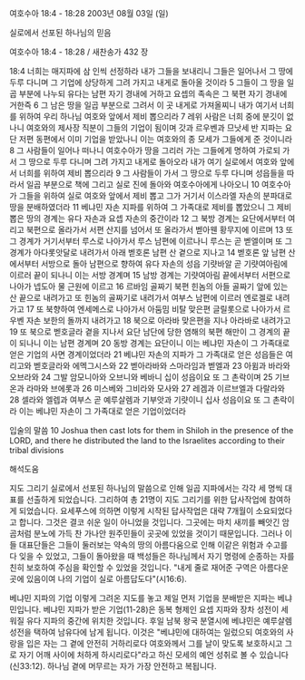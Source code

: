 여호수아 18:4 - 18:28 
2003년 08월 03일 (일)

실로에서 선포된 하나님의 믿음



여호수아 18:4 - 18:28 / 새찬송가 432 장


18:4 너희는 매지파에 삼 인씩 선정하라 내가 그들을 보내리니 그들은 일어나서 그 땅에 두루 다니며 그 기업에 상당하게 그려 가지고 내게로 돌아올 것이라 5 그들이 그 땅을 일곱 부분에 나누되 유다는 남편 자기 경내에 거하고 요셉의 족속은 그 북편 자기 경내에 거한즉 6 그 남은 땅을 일곱 부분으로 그려서 이 곳 내게로 가져올찌니 내가 여기서 너희를 위하여 우리 하나님 여호와 앞에서 제비 뽑으리라 7 레위 사람은 너희 중에 분깃이 없나니 여호와의 제사장 직분이 그들의 기업이 됨이며 갓과 르우벤과 므낫세 반 지파는 요단 저편 동편에서 이미 기업을 받았나니 이는 여호와의 종 모세가 그들에게 준 것이니라 8 그 사람들이 일어나 떠나니 여호수아가 땅을 그리러 가는 그들에게 명하여 가로되 가서 그 땅으로 두루 다니며 그려 가지고 내게로 돌아오라 내가 여기 실로에서 여호와 앞에서 너희를 위하여 제비 뽑으리라 9 그 사람들이 가서 그 땅으로 두루 다니며 성읍들을 따라서 일곱 부분으로 책에 그리고 실로 진에 돌아와 여호수아에게 나아오니 10 여호수아가 그들을 위하여 실로 여호와 앞에서 제비 뽑고 그가 거기서 이스라엘 자손의 분파대로 땅을 분배하였더라 11 베냐민 자손 지파를 위하여 그 가족대로 제비를 뽑았으니 그 제비 뽑은 땅의 경계는 유다 자손과 요셉 자손의 중간이라  12 그 북방 경계는 요단에서부터 여리고 북편으로 올라가서 서편 산지를 넘어서 또 올라가서 벧아웬 황무지에 이르며  13 또 그 경계가 거기서부터 루스로 나아가서 루스 남편에 이르나니 루스는 곧 벧엘이며 또 그 경계가 아다롯앗달로 내려가서 아래 벧호론 남편 산 곁으로 지나고  14 벧호론 앞 남편 산에서부터 서방으로 돌아 남편으로 향하여 유다 자손의 성읍 기럇바알 곧 기럇여아림에 이르러 끝이 되나니 이는 서방 경계며  15 남방 경계는 기럇여아림 끝에서부터 서편으로 나아가 넵도아 물 근원에 이르고  16 르바임 골짜기 북편 힌놈의 아들 골짜기 앞에 있는 산 끝으로 내려가고 또 힌놈의 골짜기로 내려가서 여부스 남편에 이르러 엔로겔로 내려가고  17 또 북향하여 엔세메스로 나아가서 아둠밈 비탈 맞은편 글릴롯으로 나아가서 르우벤 자손 보한의 돌까지 내려가고  18 북으로 아라바 맞은편을 지나 아라바로 내려가고  19 또 북으로 벧호글라 곁을 지나서 요단 남단에 당한 염해의 북편 해만이 그 경계의 끝이 되나니 이는 남편 경계며  20 동방 경계는 요단이니 이는 베냐민 자손이 그 가족대로 얻은 기업의 사면 경계이었더라  21 베냐민 자손의 지파가 그 가족대로 얻은 성읍들은 여리고와 벧호글라와 에멕그시스와  22 벧아라바와 스마라임과 벧엘과  23 아윔과 바라와 오브라와  24 그발 암모니아와 오브니와 베바니 십이 성읍이요 또 그 촌락이며  25 기브온과 라마와 브에롯과  26 미스베와 그비라와 모사와  27 레겜과 이르브엘과 다랄라와  28 셀라와 엘렙과 여부스 곧 예루살렘과 기부앗과 기럇이니 십사 성읍이요 또 그 촌락이라 이는 베냐민 자손이 그 가족대로 얻은 기업이었더라 

입술의 말씀
10 Joshua then cast lots for them in Shiloh in the presence of the LORD, and there he distributed the land to the Israelites according to their tribal divisions

해석도움





지도 그리기
실로에서 선포된 하나님의 말씀으로 인해 일곱 지파에서는 각각 세 명씩 대표를 선출하게 되었습니다.  그리하여 총 21명이 지도 그리기를 위한 답사작업에 참여하게 되었습니다. 요세푸스에 의하면 이렇게 시작된 답사작업은 대략 7개월이 소요되었다고 합니다.  그것은 결코 쉬운 일이 아니었을 것입니다.  그곳에는 마치 새끼를 빼앗긴 암곰처럼 분노에 가득 찬 가나안 원주민들이 곳곳에 있었을 것이기 때문입니다.  그러나 이들 대표단들은 그들이 둘러보는 약속의 땅의 아름다움으로 인해 이같은 위험과 수고를 다 잊을 수 있었고, 그들이 돌아왔을 때 백성들은 하나님께서 자기 명령에 순종하는 자를 친히 보호하여 주심을 확인할 수 있었을 것입니다.  "내게 줄로 재어준 구역은 아름다운 곳에 있음이여 나의 기업이 실로 아름답도다"(시16:6).

베냐민 지파의 기업
이렇게 그려온 지도를 놓고 제일 먼저 기업을 분배받은 지파는 베냐민입니다.  베냐민 지파가 받은 기업(11-28)은 동복 형제인 요셉 지파와 장차 성전이 세워질 유다 지파의 중간에 위치한 것입니다.  후일 남북 왕국 분열시에 베냐민은 예루살렘 성전을 택하여 남유다에 남게 됩니다.  이것은 "베냐민에 대하여는 일렀으되 여호와의 사랑을 입은 자는 그 곁에 안전히 거하리로다 여호와께서 그를 날이 맞도록 보호하시고 그로 자기 어깨 사이에 처하게 하시리로다"라고 하신 모세의 예언 성취로 볼 수  있습니다(신33:12).  하나님 곁에 머무르는 자가 가장 안전하고 복됩니다.